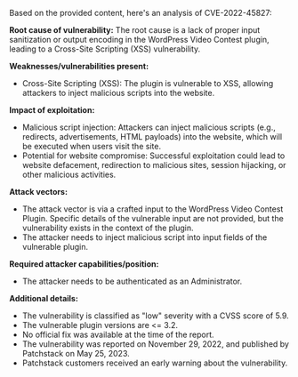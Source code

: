 Based on the provided content, here's an analysis of CVE-2022-45827:

**Root cause of vulnerability:** The root cause is a lack of proper input sanitization or output encoding in the WordPress Video Contest plugin, leading to a Cross-Site Scripting (XSS) vulnerability.

**Weaknesses/vulnerabilities present:**
- Cross-Site Scripting (XSS): The plugin is vulnerable to XSS, allowing attackers to inject malicious scripts into the website.

**Impact of exploitation:**
- Malicious script injection: Attackers can inject malicious scripts (e.g., redirects, advertisements, HTML payloads) into the website, which will be executed when users visit the site.
- Potential for website compromise: Successful exploitation could lead to website defacement, redirection to malicious sites, session hijacking, or other malicious activities.

**Attack vectors:**
-  The attack vector is via a crafted input to the WordPress Video Contest Plugin.  Specific details of the vulnerable input are not provided, but the vulnerability exists in the context of the plugin.
- The attacker needs to inject malicious script into input fields of the vulnerable plugin.

**Required attacker capabilities/position:**
- The attacker needs to be authenticated as an Administrator.

**Additional details:**
- The vulnerability is classified as "low" severity with a CVSS score of 5.9.
- The vulnerable plugin versions are <= 3.2.
- No official fix was available at the time of the report.
- The vulnerability was reported on November 29, 2022, and published by Patchstack on May 25, 2023.
- Patchstack customers received an early warning about the vulnerability.